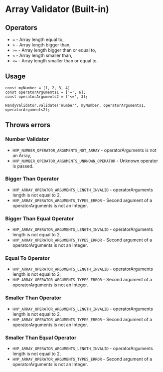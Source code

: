 # Array Validator (Built-in)

## Operators
- `=` - Array length equal to,
- `>` - Array length bigger than,
- `>=` - Array length bigger than or equal to,
- `<` - Array length smaller than,
- `<=` - Array length smaller than or equal to.

## Usage
```
const myNumber = [1, 2, 3, 4]
const operatorArguments1 = ['=', 6];
const operatorArguments2 = ['<=', 3];

HandyValidator.validate('number', myNumber, operatorArguments1, operatorArguments2);
```

## Throws errors
### Number Validator
- `HVP_NUMBER_OPERATOR_ARGUMENTS_NOT_ARRAY` - operatorArguments is not an Array,
- `HVP_NUMBER_OPERATOR_ARGUMENTS_UNKNOWN_OPERATOR` - Unknown operator is passed.
### Bigger Than Operator
- `HVP_ARRAY_OPERATOR_ARGUMENTS_LENGTH_INVALID` - operatorArguments length is not equal to 2,
- `HVP_ARRAY_OPERATOR_ARGUMENTS_TYPES_ERROR` - Second argument of a operatorArguments is not an Integer.
### Bigger Than Equal Operator
- `HVP_ARRAY_OPERATOR_ARGUMENTS_LENGTH_INVALID` - operatorArguments length is not equal to 2,
- `HVP_ARRAY_OPERATOR_ARGUMENTS_TYPES_ERROR` - Second argument of a operatorArguments is not an Integer.
### Equal To Operator
- `HVP_ARRAY_OPERATOR_ARGUMENTS_LENGTH_INVALID` - operatorArguments length is not equal to 2,
- `HVP_ARRAY_OPERATOR_ARGUMENTS_TYPES_ERROR` - Second argument of a operatorArguments is not an Integer.
### Smaller Than Operator
- `HVP_ARRAY_OPERATOR_ARGUMENTS_LENGTH_INVALID` - operatorArguments length is not equal to 2,
- `HVP_ARRAY_OPERATOR_ARGUMENTS_TYPES_ERROR` - Second argument of a operatorArguments is not an Integer.
### Smaller Than Equal Operator
- `HVP_ARRAY_OPERATOR_ARGUMENTS_LENGTH_INVALID` - operatorArguments length is not equal to 2,
- `HVP_ARRAY_OPERATOR_ARGUMENTS_TYPES_ERROR` - Second argument of a operatorArguments is not an Integer.